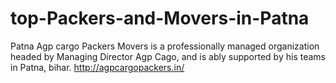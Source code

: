 # top-Packers-and-Movers-in-Patna
Patna Agp cargo Packers Movers is a professionally managed organization headed by Managing Director Agp Cago, and is ably supported by his teams in Patna, bihar.  http://agpcargopackers.in/
